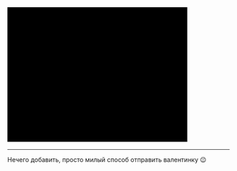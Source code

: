 <img alt="coding bird" src="https://github.com/N-E-O-N-I-X/Valentine/blob/main/preview.gif">

___

Нечего добавить, просто милый способ отправить валентинку :wink:
